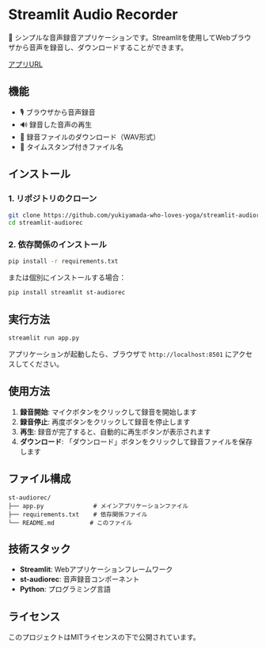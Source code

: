 # Streamlit Audio Recorder

🎤 シンプルな音声録音アプリケーションです。Streamlitを使用してWebブラウザから音声を録音し、ダウンロードすることができます。

[アプリURL](https://audiorec-app.streamlit.app/)

## 機能

- 🎙️ ブラウザから音声録音
- 🔊 録音した音声の再生
- 💾 録音ファイルのダウンロード（WAV形式）
- 📅 タイムスタンプ付きファイル名

## インストール

### 1. リポジトリのクローン

```bash
git clone https://github.com/yukiyamada-who-loves-yoga/streamlit-audiorec.git
cd streamlit-audiorec
```

### 2. 依存関係のインストール

```bash
pip install -r requirements.txt
```

または個別にインストールする場合：

```bash
pip install streamlit st-audiorec
```

## 実行方法

```bash
streamlit run app.py
```

アプリケーションが起動したら、ブラウザで `http://localhost:8501` にアクセスしてください。

## 使用方法

1. **録音開始**: マイクボタンをクリックして録音を開始します
2. **録音停止**: 再度ボタンをクリックして録音を停止します
3. **再生**: 録音が完了すると、自動的に再生ボタンが表示されます
4. **ダウンロード**: 「ダウンロード」ボタンをクリックして録音ファイルを保存します

## ファイル構成

```
st-audiorec/
├── app.py              # メインアプリケーションファイル
├── requirements.txt    # 依存関係ファイル
└── README.md          # このファイル
```

## 技術スタック

- **Streamlit**: Webアプリケーションフレームワーク
- **st-audiorec**: 音声録音コンポーネント
- **Python**: プログラミング言語

## ライセンス

このプロジェクトはMITライセンスの下で公開されています。 